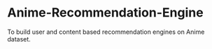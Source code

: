 # Anime-Recommendation-Engine
To build user and content based recommendation engines on Anime dataset. 
